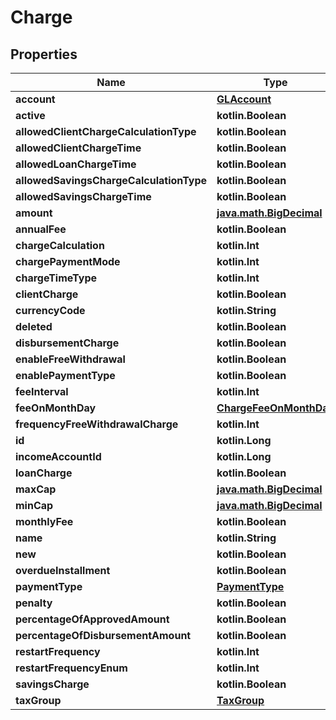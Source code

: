 
# Charge

## Properties
| Name | Type | Description | Notes |
| ------------ | ------------- | ------------- | ------------- |
| **account** | [**GLAccount**](GLAccount.md) |  |  [optional] |
| **active** | **kotlin.Boolean** |  |  [optional] |
| **allowedClientChargeCalculationType** | **kotlin.Boolean** |  |  [optional] |
| **allowedClientChargeTime** | **kotlin.Boolean** |  |  [optional] |
| **allowedLoanChargeTime** | **kotlin.Boolean** |  |  [optional] |
| **allowedSavingsChargeCalculationType** | **kotlin.Boolean** |  |  [optional] |
| **allowedSavingsChargeTime** | **kotlin.Boolean** |  |  [optional] |
| **amount** | [**java.math.BigDecimal**](java.math.BigDecimal.md) |  |  [optional] |
| **annualFee** | **kotlin.Boolean** |  |  [optional] |
| **chargeCalculation** | **kotlin.Int** |  |  [optional] |
| **chargePaymentMode** | **kotlin.Int** |  |  [optional] |
| **chargeTimeType** | **kotlin.Int** |  |  [optional] |
| **clientCharge** | **kotlin.Boolean** |  |  [optional] |
| **currencyCode** | **kotlin.String** |  |  [optional] |
| **deleted** | **kotlin.Boolean** |  |  [optional] |
| **disbursementCharge** | **kotlin.Boolean** |  |  [optional] |
| **enableFreeWithdrawal** | **kotlin.Boolean** |  |  [optional] |
| **enablePaymentType** | **kotlin.Boolean** |  |  [optional] |
| **feeInterval** | **kotlin.Int** |  |  [optional] |
| **feeOnMonthDay** | [**ChargeFeeOnMonthDay**](ChargeFeeOnMonthDay.md) |  |  [optional] |
| **frequencyFreeWithdrawalCharge** | **kotlin.Int** |  |  [optional] |
| **id** | **kotlin.Long** |  |  [optional] |
| **incomeAccountId** | **kotlin.Long** |  |  [optional] |
| **loanCharge** | **kotlin.Boolean** |  |  [optional] |
| **maxCap** | [**java.math.BigDecimal**](java.math.BigDecimal.md) |  |  [optional] |
| **minCap** | [**java.math.BigDecimal**](java.math.BigDecimal.md) |  |  [optional] |
| **monthlyFee** | **kotlin.Boolean** |  |  [optional] |
| **name** | **kotlin.String** |  |  [optional] |
| **new** | **kotlin.Boolean** |  |  [optional] |
| **overdueInstallment** | **kotlin.Boolean** |  |  [optional] |
| **paymentType** | [**PaymentType**](PaymentType.md) |  |  [optional] |
| **penalty** | **kotlin.Boolean** |  |  [optional] |
| **percentageOfApprovedAmount** | **kotlin.Boolean** |  |  [optional] |
| **percentageOfDisbursementAmount** | **kotlin.Boolean** |  |  [optional] |
| **restartFrequency** | **kotlin.Int** |  |  [optional] |
| **restartFrequencyEnum** | **kotlin.Int** |  |  [optional] |
| **savingsCharge** | **kotlin.Boolean** |  |  [optional] |
| **taxGroup** | [**TaxGroup**](TaxGroup.md) |  |  [optional] |



